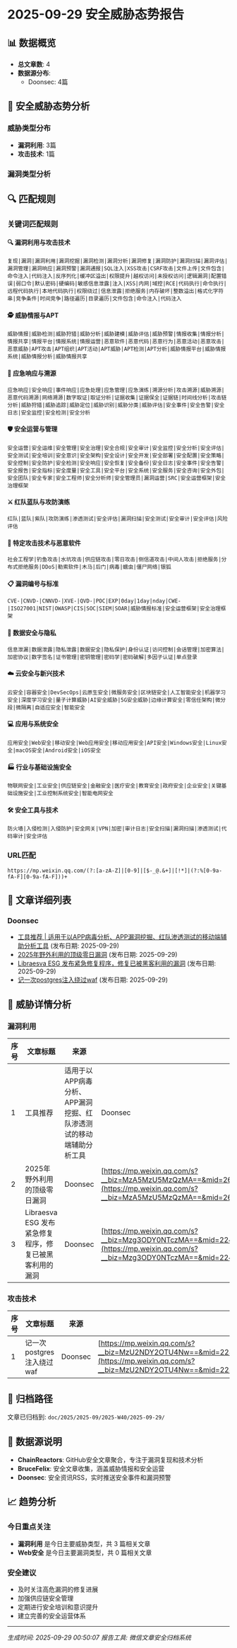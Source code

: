 # 2025-09-29 安全威胁态势报告

## 📊 数据概览

- **总文章数**: 4
- **数据源分布**:
  - Doonsec: 4篇

## 🚨 安全威胁态势分析

### 威胁类型分布
- **漏洞利用**: 3篇
- **攻击技术**: 1篇

### 漏洞类型分析

## 🔍 匹配规则

### 关键词匹配规则

#### 🔍 漏洞利用与攻击技术
`复现|漏洞|漏洞利用|漏洞挖掘|漏洞检测|漏洞分析|漏洞修复|漏洞防护|漏洞扫描|漏洞评估|漏洞管理|漏洞响应|漏洞预警|漏洞通报|SQL注入|XSS攻击|CSRF攻击|文件上传|文件包含|命令注入|代码注入|反序列化|缓冲区溢出|权限提升|越权访问|未授权访问|逻辑漏洞|配置错误|弱口令|默认密码|硬编码|敏感信息泄露|注入|XSS|内网|域控|RCE|代码执行|命令执行|远程代码执行|本地代码执行|权限绕过|信息泄露|拒绝服务|内存破坏|整数溢出|格式化字符串|竞争条件|时间竞争|路径遍历|目录遍历|文件包含|命令注入|代码注入`

#### 🕵️ 威胁情报与APT
`威胁情报|威胁检测|威胁狩猎|威胁分析|威胁建模|威胁评估|威胁预警|情报收集|情报分析|情报共享|情报平台|情报系统|情报运营|恶意软件|恶意代码|恶意行为|恶意活动|恶意攻击|恶意威胁|APT攻击|APT组织|APT活动|APT威胁|APT检测|APT分析|威胁情报平台|威胁情报系统|威胁情报分析|威胁情报共享`

#### 🚨 应急响应与溯源
`应急响应|安全响应|事件响应|应急处理|应急管理|应急演练|溯源分析|攻击溯源|威胁溯源|恶意代码溯源|网络溯源|数字取证|取证分析|证据收集|证据保全|证据链|时间线分析|攻击链分析|威胁狩猎|威胁追踪|威胁定位|威胁识别|威胁分类|威胁评估|安全事件|安全告警|安全日志|安全监控|安全检测|安全分析`

#### 🛡️ 安全运营与管理
`安全运营|安全运维|安全管理|安全治理|安全合规|安全审计|安全监控|安全分析|安全评估|安全测试|安全培训|安全意识|安全架构|安全设计|安全开发|安全部署|安全配置|安全策略|安全控制|安全防护|安全检测|安全响应|安全恢复|安全备份|安全日志|安全事件|安全告警|安全报告|安全指标|安全度量|安全工具|安全平台|安全系统|安全服务|安全咨询|安全外包|安全团队|安全专家|安全工程师|安全分析师|安全管理员|漏洞运营|SRC|安全运营框架|安全治理框架`

#### ⚔️ 红队蓝队与攻防演练
`红队|蓝队|紫队|攻防演练|渗透测试|安全评估|漏洞扫描|安全测试|安全审计|安全评估|风险评估`

#### 🦠 特定攻击技术与恶意软件
`社会工程学|钓鱼攻击|水坑攻击|供应链攻击|零日攻击|侧信道攻击|中间人攻击|拒绝服务|分布式拒绝服务|DDoS|勒索软件|木马|后门|病毒|蠕虫|僵尸网络|银狐`

#### 📋 漏洞编号与标准
`CVE-|CNVD-|CNNVD-|XVE-|QVD-|POC|EXP|0day|1day|nday|CWE-|ISO27001|NIST|OWASP|CIS|SOC|SIEM|SOAR|威胁情报标准|安全运营框架|安全治理框架`

#### 🔐 数据安全与隐私
`信息泄漏|数据泄露|隐私泄露|数据安全|隐私保护|身份认证|访问控制|会话管理|加密算法|加密协议|数字签名|证书管理|密钥管理|密码学|密码破解|多因子认证|单点登录`

#### ☁️ 云安全与新兴技术
`云安全|容器安全|DevSecOps|云原生安全|微服务安全|区块链安全|人工智能安全|机器学习安全|深度学习安全|量子计算威胁|AI安全威胁|5G安全威胁|边缘计算安全|零信任架构|微分段|微隔离|自适应安全|智能安全`

#### 💻 应用与系统安全
`应用安全|Web安全|移动安全|Web应用安全|移动应用安全|API安全|Windows安全|Linux安全|macOS安全|Android安全|iOS安全`

#### 🏭 行业与基础设施安全
`物联网安全|工业安全|供应链安全|金融安全|医疗安全|教育安全|政府安全|企业安全|关键基础设施安全|工业控制系统安全|智能电网安全`

#### 🛠️ 安全工具与技术
`防火墙|入侵检测|入侵防护|安全网关|VPN|加密|审计日志|安全扫描|漏洞扫描|渗透测试|代码审计|安全评估`

### URL匹配
`https://mp.weixin.qq.com/(?:[a-zA-Z]|[0-9]|[$-_@.&+]|[!*]|(?:%[0-9a-fA-F][0-9a-fA-F]))+`

## 📰 文章详细列表

### Doonsec

- [工具推荐 | 适用于以APP病毒分析、APP漏洞挖掘、红队渗透测试的移动端辅助分析工具](https://mp.weixin.qq.com/s?__biz=MzkwNjczOTQwOA==&mid=2247495955&idx=1&sn=484dd3168fab8c4dbb19cf3bd602bf4a) (发布日期: 2025-09-29)
- [2025年野外利用的顶级零日漏洞](https://mp.weixin.qq.com/s?__biz=MzA5MzU5MzQzMA==&mid=2652118639&idx=2&sn=aaff3a81842b60dd7cc757dfc6dd17fa) (发布日期: 2025-09-29)
- [Libraesva ESG 发布紧急修复程序，修复已被黑客利用的漏洞](https://mp.weixin.qq.com/s?__biz=Mzg3ODY0NTczMA==&mid=2247493624&idx=1&sn=26ca6b0cc8815f0847b1d97c3512b551) (发布日期: 2025-09-29)
- [记一次postgres注入绕过waf](https://mp.weixin.qq.com/s?__biz=MzU2NDY2OTU4Nw==&mid=2247524073&idx=1&sn=27f3efd7d72fa0f1b44348ba5a59393d) (发布日期: 2025-09-29)


## 🎯 威胁详情分析

### 漏洞利用

| 序号 | 文章标题 | 来源 | 链接 |
|------|----------|------|------|
| 1 | 工具推荐 | 适用于以APP病毒分析、APP漏洞挖掘、红队渗透测试的移动端辅助分析工具 | Doonsec | [https://mp.weixin.qq.com/s?__biz=MzkwNjczOTQwOA==&mid=2247495955&idx=1&sn=484dd3168fab8c4dbb19cf3bd602bf4a](https://mp.weixin.qq.com/s?__biz=MzkwNjczOTQwOA==&mid=2247495955&idx=1&sn=484dd3168fab8c4dbb19cf3bd602bf4a) |
| 2 | 2025年野外利用的顶级零日漏洞 | Doonsec | [https://mp.weixin.qq.com/s?__biz=MzA5MzU5MzQzMA==&mid=2652118639&idx=2&sn=aaff3a81842b60dd7cc757dfc6dd17fa](https://mp.weixin.qq.com/s?__biz=MzA5MzU5MzQzMA==&mid=2652118639&idx=2&sn=aaff3a81842b60dd7cc757dfc6dd17fa) |
| 3 | Libraesva ESG 发布紧急修复程序，修复已被黑客利用的漏洞 | Doonsec | [https://mp.weixin.qq.com/s?__biz=Mzg3ODY0NTczMA==&mid=2247493624&idx=1&sn=26ca6b0cc8815f0847b1d97c3512b551](https://mp.weixin.qq.com/s?__biz=Mzg3ODY0NTczMA==&mid=2247493624&idx=1&sn=26ca6b0cc8815f0847b1d97c3512b551) |

### 攻击技术

| 序号 | 文章标题 | 来源 | 链接 |
|------|----------|------|------|
| 1 | 记一次postgres注入绕过waf | Doonsec | [https://mp.weixin.qq.com/s?__biz=MzU2NDY2OTU4Nw==&mid=2247524073&idx=1&sn=27f3efd7d72fa0f1b44348ba5a59393d](https://mp.weixin.qq.com/s?__biz=MzU2NDY2OTU4Nw==&mid=2247524073&idx=1&sn=27f3efd7d72fa0f1b44348ba5a59393d) |


## 📁 归档路径

文章已归档到: `doc/2025/2025-09/2025-W40/2025-09-29/`

## 🔗 数据源说明

- **ChainReactors**: GitHub安全文章聚合，专注于漏洞复现和技术分析
- **BruceFeIix**: 安全文章收集，涵盖威胁情报和安全运营
- **Doonsec**: 安全资讯RSS，实时推送安全事件和漏洞预警

## 📈 趋势分析

### 今日重点关注
- **漏洞利用** 是今日主要威胁类型，共 3 篇相关文章
- **Web安全** 是今日主要漏洞类型，共 0 篇相关文章

### 安全建议
- 及时关注高危漏洞的修复进展
- 加强供应链安全管理
- 定期进行安全培训和意识提升
- 建立完善的安全运营体系

---
*生成时间: 2025-09-29 00:50:07*
*报告工具: 微信文章安全归档系统*
